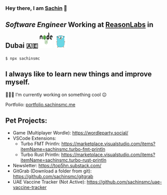 ### Hey there, I am [Sachin](https://sachinsmc.me) 👋

## *Software Engineer* Working at [ReasonLabs](https://reasonlabs.com/) in Dubai 🇦🇪 <img src="https://raw.githubusercontent.com/devicons/devicon/master/icons/nodejs/nodejs-original-wordmark.svg" alt="nodejs" width="40" height="60"/> <img src="https://raw.githubusercontent.com/devicons/devicon/master/icons/go/go-original.svg" alt="go" width="40" height="40"/>

`$ npx sachinsmc`

## I always like to learn new things and improve myself. 
👨🏽‍💻 I’m currently working on something cool 😉 

Portfolio: [portfolio.sachinsmc.me](http://portfolio.sachinsmc.me) 



## Pet Projects:
- Game (Multiplayer Wordle): https://wordleparty.social/
- VSCode Extensions: 
   - Turbo FMT Println: https://marketplace.visualstudio.com/items?itemName=sachinsmc.turbo-fmt-println
   - Turbo Rust Println: https://marketplace.visualstudio.com/items?itemName=sachinsmc.turbo-rust-println
- Newsletter: https://top5hn.substack.com/
- GitGrab (Download a folder from git): https://github.com/sachinsmc/gitgrab 
- UAE Vaccine Tracker (Not Active): https://github.com/sachinsmc/uae-vaccine-tracker

  
